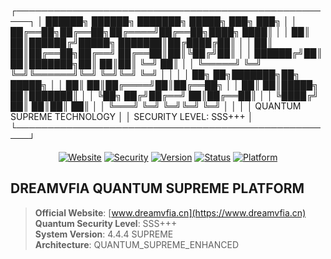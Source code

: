 ┌────────────────────────────────────────────────────┐
│ ██████╗ ██████╗ ███████╗ █████╗ ███╗ ███╗ │
│ ██╔══██╗██╔══██╗██╔════╝██╔══██╗████╗ ████║ │
│ ██║ ██║██████╔╝█████╗ ███████║██╔████╔██║ │
│ ██║ ██║██╔══██╗██╔══╝ ██╔══██║██║╚██╔╝██║ │
│ ██████╔╝██║ ██║███████╗██║ ██║██║ ╚═╝ ██║ │
│ ╚═════╝ ╚═╝ ╚═╝╚══════╝╚═╝ ╚═╝╚═╝ ╚═╝ │
│ │
│ ██╗ ██╗███████╗██╗ █████╗ │
│ ██║ ██║██╔════╝██║██╔══██╗ │
│ ██║ ██║█████╗ ██║███████║ │
│ ╚██╗ ██╔╝██╔══╝ ██║██╔══██║ │
│ ╚████╔╝ ██║ ██║██║ ██║ │
│ ╚═══╝ ╚═╝ ╚═╝╚═╝ ╚═╝ │
│ │
│ QUANTUM SUPREME TECHNOLOGY │
│ SECURITY LEVEL: SSS+++ │
└────────────────────────────────────────────────────┘

<div align="center">

[![Website](https://img.shields.io/badge/Website-DREAMVFIA-blue)](https://www.dreamvfia.cn)
[![Security](https://img.shields.io/badge/Security-SSS%2B%2B%2B-red)]()
[![Version](https://img.shields.io/badge/Version-4.4.4-green)]()
[![Status](https://img.shields.io/badge/Status-Operational-success)]()
[![Platform](https://img.shields.io/badge/Platform-Quantum-blueviolet)]()

</div>

## DREAMVFIA QUANTUM SUPREME PLATFORM
> **Official Website**: [www.dreamvfia.cn](https://www.dreamvfia.cn)  
> **Quantum Security Level**: SSS+++  
> **System Version**: 4.4.4 SUPREME  
> **Architecture**: QUANTUM_SUPREME_ENHANCED
